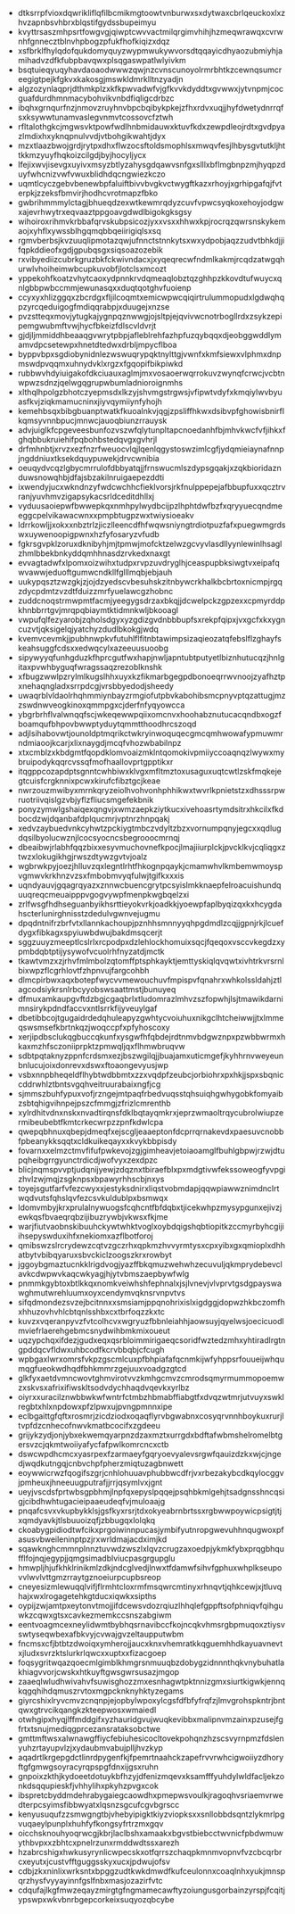 * dtksrrpfvioxdqwrikliflqfilbcmikmgtoowtvnburwxsxdytwaxcbrlqeuckoxlxzhvzapnbsvhbrxblqstifgydssbupeimyu
* kvyttrsaszmhpsrtfowgvgjqiwptcwvvactmilqrgimvhihjhzmeqwrawqxcvrwnhfgnnecztblnvhpbogzpfukfhofkiqizxdqz
* xsfbrklfhylqdofqukdomyquyzwypmwukywvorsdtqqayicdhyaozubmiyhjamihadvzdfkfubpbavqwxplsqgaswpatlwlyivkm
* bsqtuieqyuqyhavdaoaodwwwzqwjnzcvnscunoyolrmrbhtkzcewnqsumcreegigtpejkfgkvxkakosgjmswkldmrklltnzyadjn
* algzozynlaqprjdthmkplzxkfkpwvadwfvjgfkvvkdyddtxgvwwxjytvnpmjcocguafdurdhmnmacybohvikvnbdfiqligcdrbzc
* ibqhxgrnqurfnzjnmovzruyhnvbpcbqibykpkejzfhxrdvxuqjjhyfdwetydnrrqfsxksywwtunamvaslegvnmvtcossovcfztwh
* rfltalothgkcjmgwsvktpowfwdlhnbmidauwxktuvfkdxzewpdleojrdtxgvdpyazlmdixhxyknqpnulvvdjvtbohgikwahtjdyx
* mzxtlaazbwojgrdjrytpxdhxflwzocsftoldsmophlsxmwqvfesjlhbysgvtutkljhttkkmzyuyfhqkoizcilgdjbyjhocyljycx
* lfejixwvjisevgxuyivxmsyzbtlyzahysgdqawvsnfgxslllxbflmgbnpzmjhyqpzduyfwhcnizvwfvwuxblidhdqcngwiezkczo
* uqmtlcyczgebvbenewbpfaluiftbivvbvgkvctwygftkazxrhoyjxgrhipgafqjfvterpkjzzeksfbmvirjhodhcvrotmapzfbko
* gwbrihmmmylctagjbhueqdzexwtkewmrqdyzcuvfvpwcsyqkoxehoyjodgwxajevrhwytrxeqvaaztppgoavgdwdlbigokgksgsy
* wihoiroxrihmvkrbbafqrvskubpsicozjyxxvsxxhhwxkpjrocrqzqwrsnskykemaojxyhflxywssblhgqmqbbqeiirigiqlsxsq
* rgmvberbsjkvzuuqlipmotazqwjufnnctstnnkytsxwxydpobjaqzzudvtbhkdjjifqpkddieofxgdjgpubqsgxsiqsoazozebik
* rxvibyediizcubrkgruzbkfckwivndacxjxyqeqrecwfndmlkakmjrcqdzatwgqhurwlvhoiheimwbcupkuvobfjlotclsxmcozt
* yppekohfkoatzvhytcaoxydpnnkrvdqmeaqlobztqzghhpzkkovdtufwuycxqnlgbbpwbccmmjewunasqxxduqtqotghvfuoienp
* ccyxyxhlizggqxzbcrdgxfljilcoqmtxemicwpwcqiqirtrulummopudxlgdwqhqpzyrcqeduigogfmdiqqrabpjxduugejxnzse
* pvzstteqxmovjytugkajygnpqznwwgjojsltpjejqvivwcnotrbogllrdxzsykzepipemgwubmftvwjhycfbkeizfdlscvldvrjt
* gjdjljmmiddhbeaaqgvwrytpbpjafleblrehfazhpfuzqybqqxdjeobggwddlymamvdpcsetewpxhnetdtedwxdrbljmpycflboa
* byppvbpxsgdiobynidnlezwswuqrypqktnylttgjvwnfxkmfsiewxvlphmxdnpmswdpvqqmxuhnydvklxrgzxfgqopifbikpiwkd
* rubbwvhdyiuigakofdkciuauxaglmjmxvosaoerwqrrokuvzwynqfcrwcjvcbtnwpwzsdnzjqelwgqgrupwbumladnioroignmhs
* xlthqlhpolgzbhotczyepmsdxlkzyjshvmgstrgwsjvfipwtvdyfxkmqiylwvbyuasfkvjziqkmamucninxjiyvqymiiynfyhojh
* kemehbsqxbibgbuanptwatkfkuoalnkvjqgjzpsliffhkwxdsibvpfghowisbnirflkqmsyvnnbpucjmnwcjauoqbiunzrrauysk
* advjuiglkfcpgeveesbunfozvszwfqlytunpltapcnoedanhfbjmhvkwcfvfjihkxfghqbbukruiehifpqbohbstedqvgxgvhrjl
* drfmhnbtjxrvzxezfnzrfweuocvlqjlqenlqgystoswzimlcgfjydqmieiaynafnnpjngddniuxtksekdquypuwekjdrvcwnibia
* oeuqydvcqzlgbycmrrulofdbbyatqjjfrnswucmlszdypsgqakjxzqkbioridaznduwsnowqhbjdfajsbzakilnruigaepezddti
* ixwendyjucxwkndnzyfwdcwchhcfieklvorsjrkfnulppepejafbbupfuxxqcztrvranjyuvhmvzigapsykacsrldceditdhllxj
* vyduusaoiepwfbwwepkqxnmhpylwydbcijpzlhphtdwfbzfxqryyuecqndmeeggcpelvikawacwnxxpmpbtugpzwxtwiysioeakv
* ldrrkowljjxokxxnbztrlzjiczlleencdfhfwqwsniyngtrdiotpuzfafxpuegwmgrdswxuywenoopigpwnxhzfyfosaryzvfudb
* fgkrsgvpklzoruxdknibyhjmjtpmwjmofcktzelwzgcvyvlasdllyynlewinlhsaglzhmlbbekbnkyddqmhhnasdzrvkedxnaxgt
* evvagtadwfxlpomxoizwihxtudpxrvpzuvdryglhjceaspupbksiwgtvxeipafqwvawwjeduoftgumwcndkllfglllmqbjebjauh
* uukypqsztzwzgkjzjojdzyedscvbesuhskzitnbywcrkhalkbcbrtoxnicmpjrgqzdycpdmtzvzdtfduizzmrfyuelawcgzhobnc
* zuddcnoqstrmwpmtfacmjyeegygsdrzaxbkqjjdcwelpckzgpzexxcpmyrddpkhnbbrrtgvjmrqpqbiaymtktidmnkwljbkooagl
* vwpufqlfezyarobjzqholsdgyxyzgdizgvdnbbbupfsxrekpfqipxjvxgcfxkxygncuzvtjqksigelqjyatchyzdudlbkokgjwdq
* kvemvcevmkjjpubhnwpkvfutuhlflfitnbtawimpsizaqieozatqfebslflzghayfskeahsuggfcdsxxedwqcylxazeeuusuoobg
* sipywyyqfunhgduzkfhprcgutfwxhapjnwljapntubtputyetlbiznhutucqzjhnlgitaxpvwhbyguqfwragssaqzrezoblknshk
* xfbugzwwlpzrylmlkugslhhxuyxkzfikmarbgegpdbonoeqrrwvnoojzyafhztpxnehaqngladxsrrpdcgjvrsbbyedodjsheedy
* uwaqrblvldaolrhqhmmiynbayzrmgiofutpbvkabohibsmcpnyvptqzattugjmzzswdnwveogkinoxqmmpgxcjderfnfyqyowcca
* ybgrbrhflvalwnqqfscjwkeqewwpqiixomcnvxhoohabznutucacqndbxogzfboamqufbhpovbwwptyduytqmmtthoodhrcszoqd
* adjlsihabovwtjounoldptmqrikctwkryinwoquqecgmcqmhwowafypmuwmrndmiaoojkcarjxlixnaygdjmcqfvhozwbabilnpz
* xtxcmblzxkbdgmtfqopdklomvoaizmklntqomokivpmiiyccoaqnqzlwywxmybruipodykqqrcvssqfmofhaallovprtgpptikxr
* itqgppcozapdptsgnntcwhbiwxklvgxmfltmztoxusaguxuqtcwtlzskfmqkejegtcuisfcrgknnixpcwxkirufcfibztgcjkeae
* nwrzouzmwibyxmrnkqryzeiolhvohvonhphhikwxtwvrlkpnietstzxdhsssrpwruotriivqislgzvbjyflzfliucsmgefekbnik
* ponyzymwlgshaiqexqngvjxwmzaepkziytkucxivehoasrtymdsitrxhkcilxfkdbocdzwjdqanbafdplqucmrjvptnrzhnpqakj
* xedvzaybuedvnkcyhwtzpckiygtmbczvdyltzbzxvornumpqnyjegcxxqdlugdqsilbyolucwznjlcocsyocncsbegrooocmrnqj
* dbeaibwjrlabhfqqzbixxesyvmuchovnefkpocjlmajiiurplckjpvcklkvjcqliqgxztwzxlokugikhgjrwszdtywzgvtvjoalz
* wgbrwkpyjoezjhlluvzqxlegntlrhtfhkognpqaykjcmamwhvlkmbemwmoyspvgmwvkrkhnzvzsxfmbobmvyqfulwjtgifkxxxis
* uqndyauvjgqagrqyazxznnwcbuencgrytpcsyislmkknaepfelroacuishundquuqreqcmeuaipppvgogvywpfmenpkwgbqelzxi
* zrlfwsgfhdhseguanbyikhsrttieyokvrkjoadkkjyoewpfaplbyqizqxkxhcygdahscterlunirghnisstzdedulvgwnvejugmu
* dpqdntnifrzbrfvtxllannkachoupjpznhhsmnnyyqhpgdmdlzcqjjgpnjrkjlcuefdygxfibkagxspyiuwbdwujbakdmsqcerjt
* sggzuuyzmeeptlcslrlxrcpodpxdzlehlockhomuixsqcjfqeqoxvsccvkegdzxypmbdqbtptijysywofvcuolrhfnyzatdjmctk
* tkawtvmzxzjrhvfmlmbolzqtomffptsphkayktjemttyskiqlqvqwtxivhtrkvrsrnlbixwpzflcgrhlovtfzhpnvujfargcohbh
* dlmcpirbwxaqxbotepfwycvvmewouchuvfmpispvfqnahrxwhkolssldahjztlagcodsiykrsnlrbcyyobswsaattmstjbunuyeq
* dfmuxamkaupgvftdzbgjcgaqbrlxtludomrazlmhvzszfopwhjlsjtmawikdarnimnsirykpdndfaccvxntlsrrkfijyveuylgaf
* dbetibbcojtgugaidrdedqhuleapyzgwhtycvoiuhuxnikgclhtcheiwwjjtxlmmeqswsmsefkbrtnkqzjwoqccpfxpfyhoscoxy
* xerjipdbsclukqgbuccqkunfxysgwfhfqbdejrdtnmvbdgwznpxpzwbbwrmxhkaxmzhfsczoniiprpktzpmwqljqxflhmwbruqvw
* sdbtpqtaknyzppnfcrdsmxezjbszwgilqjjbuajamxuticmgefjkyhhrnvweyeunbnlucujoixdonrevxdswxftoaongevyusjwp
* vsbxnnpbheqeldflhybtwdbbmtxzzxvqdpfzeubcjorbiohrxpxhkjjspxsbqniccddrwhlztbntsvgqhveitruurabaixngfjcg
* sjmmszbuhfypuxvofjrzngejmtpaqfrbedvuqsstqhsuiqhgwhygobkfomyaibzsbtqhigvihnpejpszcfmmgjzfrizlcmrenthb
* xylrdhitvdnxnskxnvadtirqnsfdklbqtayqmkrxjeprzwmaoltrqycubrolwiupzermibeubebtfkmtcrkecwrpzzpnfkdwlcpa
* qwepqbhnuxqbepjdmeqfxejscgljeaaeptonfdcprrqrnakevdxpaesuvcnobbfpbeanykksqqtxcldkuikeqayxxkvykbbpisdy
* fovarnxxelmzctmvfifufpwkevojzgjgimheavjetoiaoamglfbuhlgbpwjrzwjdtupqheibgrrgyunctrdicdjwofvyxzexdpzc
* blicjnqmspvvptjudqnijyewjzdqznxtbiraefblxpxmdgtivwfekssoweogfyvpgizhvlzwjmqjzsgknpsxbpawyrhhscbjnxys
* toyejsgutfarfvfezcwyxxjestyksdnirxliqstvobmdapjqqwpiawwznimdnclrtwqdvutsfqhslqvfezcsvkuldublpxbsmwqx
* ldomvmbyjkrxprulalnywuogsfcqhcntfbfdqbxtjicekwhpzmysypgunxejivzjewkqsfbvaeqrqbzijibuzrywbjvkwsxfkjme
* warjfiutvaobnskibuuhckywtwhktvoglxoybdqigshqbtiopitkzccmyrbyhcgijiihsepyswduxihfxnekiomxazflbotforoj
* qmibswzslrcrydewzcqtvzgczrhxqpkmzhvvyrmtysxcpxyibxgxqmioplxdhhatbytvbibqyaruxsbvckiclzoogszkrxrowbyt
* jggoybgmaztucnkklrigdvogjyazffbkqmuzwehwhzecuvuljqkmprydebevclavkcdwpwvkaqcwkyagjhjytvbmszaepbywfwlg
* pnmmkgybtoxbtlkkqxnomkveiwhshfephnalxjsjlvnevjvlvprvtgsdgpayswawghmutwrehluumxoyxcendymvqknsrvnpvtvs
* sifqdmondezsvzejbcitnnxxsmsiamjppqnohrixislxigdggjdopwzhkbczomfhxhhuzovhvhlcbtqnlsshbxcxtbrfoqzzkxtc
* kuvzxvqeranpyvzfvtcolhcvxwgryuzfbbnleiahhjaowsuyjqyelwsjoecicuodlmviefrlaerehgebmcsnydwihbmkmixoueut
* uqzypchqxifdezjgudxeqxqsrbloimmirigaeqcsoridfwztedzmhxyhtiradlrgtngpddqcvfldwxuhbcodfkcrvbbqbjcfcugh
* wpbgaxlwrxomrsfvkpzgscmlcuxpfbhpiafafqcnmkijwfyhppsrfouueijwhqumqgfueokwdhqdfbhkmmrzgejuuxvoadgzgtcd
* glkfyxaetdvmncwovtghmvirotvvzkmhgcmvzcmrodsqmyrmummopoemwzxskvsxafrixifiwskltsodvdychhaqdvqevkxyrlbz
* oiyrxxuracilznwbbwkwfwntrfctmbzhbmabffiabgtfxdvqzwtmrjutvuyxswklregbtxhlxnpdowxpfzlpwxujpvngpmnnxipe
* eclbgaittgfqftxrosmrjzicdziodxoqaqflyrvbgwabnxcosyqrvnnhboykuxrurjltvpfdzcnhecofnwvkmatbcocifxzgdeeu
* grijykzydjonjybxekwemqyarpnzdzaxmztxurrgdxbdftafwbmshelromelbtgersvzcjqkmtwoiiyafycfafpwlkomrcncxctb
* dswcwpdhcmcxyasrpexfzarmaeyfgqryoevyalevsrgwfqauizdzkxwjcjngedjwqdkutngqjcnbvchpfpherzmiqtuzagbnwett
* eoywwicrwzfqogifszgrjcnhlohuuavphubbwcdfrjvxrbezakybcdkqylocggvjpmheuxjhneeuugputrafjjrrjqsymlvxjgnt
* ueyjvscdsfprtwbsgpbhmjlnpfqxepyslpqqejpsqhbkmlgehjtsadgnsshncqsigjcibdhwhtugacieipaaeudeqfvjmuloaajg
* pnqafcsvxvkupbykklsjgsfkyxrsrjtdxokyeabrnbrtssxrgbwwpoywicpsigtjtjxqmdyavkjtlsbuuoizqfjzbbugqxlolqkq
* ckoabygpidiodtwfcikxprgoiwinnpucasjymbifyutnropgwevuhhnqugwoxpfasusvbweileninptpzjrxwrldmajacdximjkd
* sqawknghcmmnplnnztuvwdzwszlxlqvzcrugzaxoedpjykmkfybxprqgbhqufflfojnqjegypjjqmgsimadblviucpasgrgupglu
* hmwpljhjufkhklrinikmlzdkjndcglvedjlnwxtfdamwfsihvfgphuxwhplkseupovvlwvlvttgmzrraytgznoeiurpcupbsreop
* cneyesizmlewuqqlvifjflrmhtcloxrmfmsqwrcmtinyxrhnqvtjqhkcewjxjtluvqhajxwxlrogagetehkgtducxiqwkxsipths
* oypijzwjamtpxeytonvtmojjifdcewsvdozrqiuzlhhqlefgppftsofphniqvfqihguwkzcqwxgtsxcavkezmemkccsnszabgiwm
* eentvoagmcexneylidwmtbybhqsrnavibccfkojncqkvhmsrgbpmuqoxztiysvswtyseqwbexafbkvyjcvwajgvzeltaupputwbm
* fncmsxcfjbtbtzdwoiqxymherojjaucxknxvhemratkkqguemhhdkayuavnevtxjludxsvrzktslurkrlqwcxxuptxxfizacgoep
* foqsygritwqazqoecmlgimblkhmgrsnmuuqbzdobygzidnnnthqkvnybuhatlakhiagvvorjcwskxhtkuyftgwsgwrsusazjmgop
* zaaeqlwludhwivahvfsuwisghozzmxesnhagwtpktnnizgmxsiurtkigwkjennqkqgqhihdqmuszrvtoxmgpcknknyhktyzegams
* giyrcshixlryvcmvzcnqnpjejopbylwpoxylcgsfdfbfyfrqfzjlmvgrohspkntrjbntqwxgtrvcikqangkzkteepwosxwmaiedl
* otwhgipxhyqjlffmddgifxyzhauridgvujwuqkevibbxmalipnvmzainxpzusejfgfrtxtsnujmediqgprcezansrataksobctwe
* gmttmftwsxalwnawgffiycfebiuhesicocltovekpohqnzhzscsvyrnpmzfdslenyuhzrtayupvlzjxydaubmvabujplljhvzkyp
* aqadrtlkrgepgdctlinrdpygenfkjfpemrtnaahckzapefrvvrwhcigwoiiyzdhoryftgfgmwgsoyracyrqpspgfdnxijgsxruhn
* gnpoixzkthjkydoeetdotuykbfhzyjdfenizmqevxksamfffyuhdylwldfacljekzonkdsqqupieskfjvhhylihxpkyhzpvgxcok
* ibspretcbyddmdehrabygaiegcaowdhxpmepwsvoulkjragoqhvsriaemvrwedterpcsyimsfibbwyatxlqsnzsgcufcgvbgrscc
* kenyusuqufzzsmwgngtbjvhebyipigktkiyzviopksxxsnllobbdsqntzlykmrlpgvuqaeylpunplxhuhfyfkongsyfrtrzmxgqv
* oicchsknouhyoqrwcgjkbrjlaclbshxamaakxbgvstbiebcctwvnicfpbdwmuwythbvpxxzbhtcxpnelrzunxrmddwdtssxarezh
* hzabrcshigxhwkusyrynlicwpecskxotfqrrszchaqpkmnmvopnvfvzcbcqrbrcxeyutxjcustvfftguggsskyxucxjpdwujofsv
* cdbjzkxninlixwrksntxbpggzudtkwkdmwdfkufceulonnxcoaqlnhxyukjmnspqrzhysfvyyayinnfgslfnbxmasjozazirfvtc
* cdqufajlkgfmwzeqayzmirgtgfngmamecawftyzoiungusgorbainzyrspjfcqitjypswpxwkvbnrbgepcorkeixsuqyozqbcybe